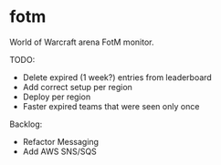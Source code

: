 fotm
====

World of Warcraft arena FotM monitor.

TODO:
- Delete expired (1 week?) entries from leaderboard
- Add correct setup per region
- Deploy per region
- Faster expired teams that were seen only once

Backlog:
- Refactor Messaging
- Add AWS SNS/SQS

